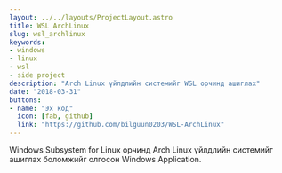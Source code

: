 ```yaml
---
layout: ../../layouts/ProjectLayout.astro
title: WSL ArchLinux
slug: wsl_archlinux
keywords: 
- windows
- linux
- wsl
- side project
description: "Arch Linux үйлдлийн системийг WSL орчинд ашиглах"
date: "2018-03-31"
buttons:
- name: "Эх код"
  icon: [fab, github]
  link: "https://github.com/bilguun0203/WSL-ArchLinux"
---
```


Windows Subsystem for Linux орчинд Arch Linux үйлдлийн системийг ашиглах боломжийг олгосон Windows Application.
